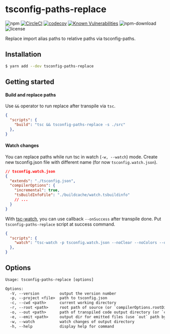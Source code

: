 # tsconfig-paths-replace

![npm](https://img.shields.io/npm/v/tsconfig-paths-replace)
[![CircleCI](https://circleci.com/gh/ukjinjang/tsconfig-paths-replace/tree/master.svg?style=shield)](https://circleci.com/gh/ukjinjang/tsconfig-paths-replace/?branch=master)
[![codecov](https://codecov.io/gh/ukjinjang/tsconfig-paths-replace/branch/master/graph/badge.svg?token=SESTVNMFAH)](https://codecov.io/gh/ukjinjang/tsconfig-paths-replace)
[![Known Vulnerabilities](https://snyk.io/test/github/ukjinjang/tsconfig-paths-replace/badge.svg)](https://snyk.io/test/github/ukjinjang/tsconfig-paths-replace)
![npm-download](https://img.shields.io/npm/dm/tsconfig-paths-replace)
![license](https://img.shields.io/npm/l/tsconfig-paths-replace)

Replace import alias paths to relative paths via tsconfig-paths.

## Installation

```bash
$ yarn add --dev tsconfig-paths-replace
```

## Getting started

#### Build and replace paths

Use `&&` operator to run replace after transpile via `tsc`.

```json
{
  "scripts": {
    "build": "tsc && tsconfig-paths-replace -s ./src"
  },
}
```

#### Watch changes

You can replace paths while run tsc in watch (`-w, --watch`) mode. Create new tsconfig.json file with different name (for now `tsconfig.watch.json`).

```json
// tsconfig.watch.json
{
  "extends": "./tsconfig.json",
  "compilerOptions": {
    "incremental": true,
    "tsBuildInfoFile": "./buildcache/watch.tsbuildinfo"
    // ...
  }
}
```

With [tsc-watch](https://github.com/gilamran/tsc-watch), you can use callback `--onSuccess` after transpile done. Put `tsconfig-paths-replace` script at success command.

```json
{
  "scripts": {
    "watch": "tsc-watch -p tsconfig.watch.json --noClear --noColors --onSuccess \"tsconfig-paths-replace -p ./tsconfig.watch.json\"",
  },
}
```

## Options

```txt
Usage: tsconfig-paths-replace [options]

Options:
  -V, --version         output the version number
  -p, --project <file>  path to tsconfig.json
  -c, --cwd <path>      current working directory
  -r, --root <path>     root path of source (or `compilerOptions.rootDir`)
  -o, --out <path>      path of transpiled code output directory (or `compilerOptions.outDir`)
  -e, --emit <path>     output dir for emitted files (use `out` path by default)
  -w, --watch           watch changes of output directory
  -h, --help            display help for command
```
